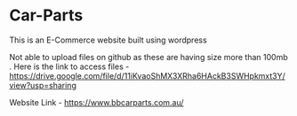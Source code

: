 # Car-Parts
This is an E-Commerce website built using wordpress

Not able to upload files on github as these are having size more than 100mb . Here is the link to access files - https://drive.google.com/file/d/11iKvaoShMX3XRha6HAckB3SWHpkmxt3Y/view?usp=sharing



Website Link - https://www.bbcarparts.com.au/
